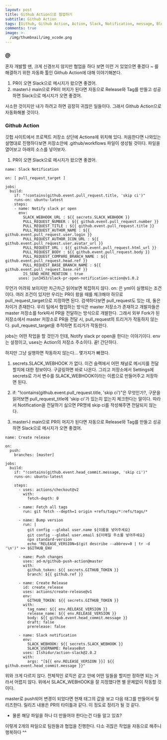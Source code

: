 ```yaml
---
layout: post
title: Github Action으로 협업하기
subtitle: Github Action
tags: [Github, Github Action, Action, Slack, Notification, message, Blog]
comments: true
image: >-
  /img/thumbnail/img_xcode.png
---
```


### @
혼자 개발할 땐, 크게 신경쓰지 않지만 협업을 하다 보면 이런 거 있었으면 좋겠다 ~ 를 해결하기 위한 자동화 툴인 Github Action에 대해 이야기해본다.

1. PR이 오면 Slack으로 메시지가 왔으면 좋겠어.
2. master나 main으로 PR이 머지가 된다면 자동으로 Release와 Tag를 만들고 성공하면 Slack으로 메시지가 오면 좋겠어.

사소한 것이지만 내가 하려고 하면 굉장히 귀찮은 일들이다. 그래서 Github Action으로 자동화해볼 것이다.


### Github Action
깃헙 사이트에서 프로젝트 저장소 상단에 Actions에 위치해 있다. 처음한다면 나와있는 설명대로 진행하다보면 저장소안에 .github/workflows 파일이 생성될 것이다.
파일을 열어보고 아래의 소스를 넣어보자.

1. PR이 오면 Slack으로 메시지가 왔으면 좋겠어.

~~~
name: Slack Notification

on: [ pull_request_target ]

jobs:
  build:
    if: "!contains(github.event.pull_request.title, 'skip ci')"
    runs-on: ubuntu-latest
    steps:
    - name: Notify slack pr open
      env:
        SLACK_WEBHOOK_URL : ${{ secrets.SLACK_WEBHOOK }}
        PULL_REQUEST_NUMBER : ${{ github.event.pull_request.number }}
        PULL_REQUEST_TITLE : ${{ github.event.pull_request.title }}
        PULL_REQUEST_AUTHOR_NAME : ${{ github.event.pull_request.user.login }}
        PULL_REQUEST_AUTHOR_ICON_URL : ${{ github.event.pull_request.user.avatar_url }}
        PULL_REQUEST_URL : ${{ github.event.pull_request.html_url }}
        PULL_REQUEST_BODY : ${{ github.event.pull_request.body }}
        PULL_REQUEST_COMPARE_BRANCH_NAME : ${{ github.event.pull_request.head.ref }}
        PULL_REQUEST_BASE_BRANCH_NAME : ${{ github.event.pull_request.base.ref }}
        IS_SEND_HERE_MENTION : true
      uses: jun3453/slack-pr-open-notification-action@v1.0.2
~~~

무언가 어려워 보이지만 차근차근 읽어보면 복잡하지 않다. on: 은 yml이 실행되는 조건이다.
여러 조건이 있지만 우리는 PR이 왔을 때를 체크해야 하므로 pull_request_target으로 지정하면 된다. 검색하다보면 pull_request도 있는 데, 둘은 차이가 존재한다.
우리 팀에서 협업하는 방식은 master 저장소가 존재하고 개발자들은 master 저장소를 fork따서 PR을 전달하는 방식으로 개발한다.
그래서 외부 Fork가 된 저장소에서 master 저장소로 PR을 전달 시, pull_request의 트리거가 작동하지 않는다.
pull_request_target을 추적하면 트리거가 작동한다.

jobs는 어떤 작업을 할 것인가 인데, Notify slack pr open을 한다는 이야기이다. env는 설정이고, uses는 Action의 저장소 주소이다.
끝! 간단하다.

하지만 그냥 실행하면 작동하지 않는다... 몇가지가 빠졌다.
1. secrets.SLACK_WEBHOOK 가 없다. 이건 슬랙에서 어떤 채널로 메시지를 전달할지에 대한 정보이다. 구글링하면 바로 나온다. 그리고 저장소에서 Settings에 secrets로 가서 변수를 SLACK_WEBHOOK이라는 이름으로 만들어주고 저장하면 된다.
2. if: "!contains(github.event.pull_request.title, 'skip ci')"은 무엇인가?, 구문을 읽어보면 pull_request_title에 'skip ci'가 있는지 없는지 체크한다는 말이다. 따라서 Notification을 전달하기 싫으면 PR명에 skip ci를 작성해주면 전달되지 않는다.




2. master나 main으로 PR이 머지가 된다면 자동으로 Release와 Tag를 만들고 성공하면 Slack으로 메시지가 오면 좋겠어.

~~~
name: Create release

on:
  push:
    branches: [master]

jobs:
  build:
    if: "!contains(github.event.head_commit.message, 'skip ci')"
    runs-on: ubuntu-latest

    steps:
      - uses: actions/checkout@v2
        with:
          fetch-depth: 0

      - name: Fetch all tags
        run: git fetch --depth=1 origin +refs/tags/*:refs/tags/*

      - name: Bump version
        run: |
          git config --global user.name ${이름을 넣어주세요}
          git config --global user.email ${이메일 주소를 넣어주세요}
          npx standard-version
          echo "RELEASE_VERSION=$(git describe --abbrev=0 | tr -d '\n')" >> $GITHUB_ENV

      - name: Push changes
        uses: ad-m/github-push-action@master
        with:
          github_token: ${{ secrets.GITHUB_TOKEN }}
          branch: ${{ github.ref }}

      - name: Create Release
        id: create_release
        uses: actions/create-release@v1
        env:
          GITHUB_TOKEN: ${{ secrets.GITHUB_TOKEN }}
        with:
          tag_name: ${{ env.RELEASE_VERSION }}
          release_name: ${{ env.RELEASE_VERSION }}
          body: ${{ github.event.head_commit.message }}
          draft: false
          prerelease: false

      - name: Slack notification
        env:
          SLACK_WEBHOOK: ${{ secrets.SLACK_WEBHOOK }}
          SLACK_USERNAME: ReleaseBot
        uses: Ilshidur/action-slack@2.0.2
        with:
          args: "[${{ env.RELEASE_VERSION }}] ${{ github.event.head_commit.message }}"
~~~

위와 크게 다르지 않다. 전체적인 로직은 같고 안에 어떤 일들을 할지만 정하면 되는 거라서 어렵지 않다.
위에서 SLACK_WEBHOOK을 잘 지정했다면 별 문제없이 작동할 것이다.

master로 push되어 변경이 되었다면 현재 태그의 값을 보고 다음 태그를 만들어서 릴리즈한다. 릴리즈 내용은 PR의 타이틀과 같다. 이 정도로 정리가 될 것 같다.

- 물론 해당 파일을 하나 더 만들어야 한다는건 다들 알고 있죠?


이렇게 2개의 파일으로 팀원들과 협업을 진행한다. 다소 귀찮은 작업을 자동으로 해주니 행복하다 ^^
